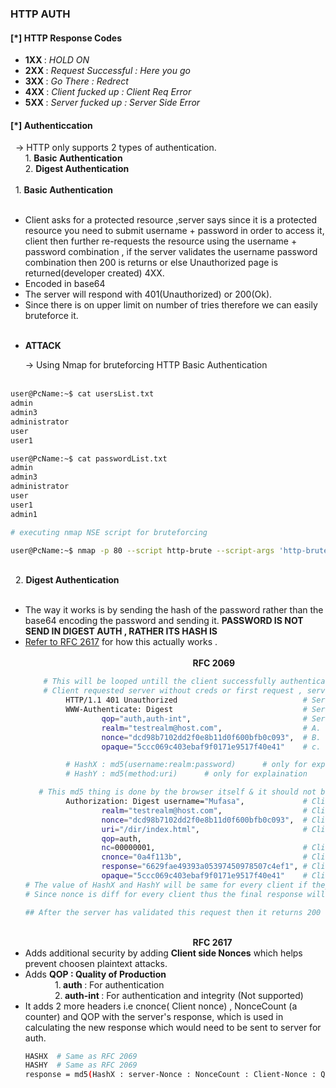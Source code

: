 <h3> HTTP AUTH </h3>

<h4>[*] HTTP Response Codes</h4>
<ul>
<li><b> 1XX </b> : <i> HOLD ON </i></li>
<li><b> 2XX </b> : <i> Request Successful : Here you go </i></li>
<li><b> 3XX </b> : <i> Go There : Redrect</i></li>
<li><b> 4XX </b> : <i> Client fucked up : Client Req Error </i></li>
<li><b> 5XX </b> : <i> Server fucked up : Server Side Error </i></li>
</ul>

<h4>[*] Authenticcation </h4>
&nbsp; -> HTTP only supports 2 types of authentication.
</br>
&nbsp; &nbsp;  &nbsp; 1. <b> Basic Authentication</b>
</br>
&nbsp; &nbsp;  &nbsp; 2. <b> Digest Authentication</b>
</br>
</br>
&nbsp; 1. <b> Basic Authentication</b> 
<ul>
&nbsp; &nbsp; <li type=0>Client asks for a protected resource ,server says since it is a protected resource you need to submit username + password in order to access it, client then further re-requests the resource using the username + password combination , if the server validates the username password combination then 200 is returns or else Unauthorized page is returned(developer created) 4XX.
&nbsp; &nbsp;<li> Encoded in base64
&nbsp; &nbsp;<li> The server will respond with 401(Unauthorized) or 200(Ok).
&nbsp; &nbsp;<li> Since there is on upper limit on number of tries therefore we can easily bruteforce it.
</li></ul>
<ul>  &nbsp; &nbsp;<li> <b>ATTACK </b></li>  </ul>
&nbsp; &nbsp; &nbsp; -> Using Nmap for bruteforcing HTTP Basic Authentication</br></br>

```bash
user@PcName:~$ cat usersList.txt
admin
admin3
administrator
user
user1

user@PcName:~$ cat passwordList.txt
admin
admin3
administrator
user
user1
admin1

# executing nmap NSE script for bruteforcing

user@PcName:~$ nmap -p 80 --script http-brute --script-args 'http-brute.hostname=192.168.1.100,http-brute.method=POST,http-brute.path=/Path/to/BruteForce/onServer,userdb=./usersList.txt,passdb=./passwordList.txt' -n -v 192.168.1.100

```
</br>
&nbsp; 2. <b> Digest Authentication</b> <ul>
&nbsp; &nbsp; <li type=0> The way it works is by sending the hash of the password rather than the base64 encoding the password and sending it. <b>PASSWORD IS NOT SEND IN DIGEST AUTH , RATHER ITS HASH IS</b>
&nbsp; &nbsp; <li type=0> <a href="https://tools.ietf.org/html/rfc2617"> Refer to RFC 2617</a> for how this actually works .

</br>
</br>
  &nbsp; &nbsp;  &nbsp; &nbsp; &nbsp; &nbsp; &nbsp; &nbsp; &nbsp; &nbsp; &nbsp;  &nbsp; &nbsp; &nbsp; &nbsp; &nbsp; &nbsp; &nbsp; &nbsp; &nbsp;  &nbsp; &nbsp; &nbsp; &nbsp; &nbsp; &nbsp; &nbsp; &nbsp; &nbsp; &nbsp; &nbsp; &nbsp; &nbsp; &nbsp; <b>RFC 2069</b>
</br>

```bash
    # This will be looped untill the client successfully authenticates with right creds or it leaves the pacge.
    # Client requested server without creds or first request , server response then ->
         HTTP/1.1 401 Unauthorized                            # Server returned unauth on client req  
         WWW-Authenticate: Digest                             # Server returned unauth on client req
                 qop="auth,auth-int",                         # Server returned unauth on client req
                 realm="testrealm@host.com",                  # A.  Server returned (this will be used as it is in the next request which the client will send)       
                 nonce="dcd98b7102dd2f0e8b11d0f600bfb0c093",  # B.  Server returned (this will be used as it is in the next request which the client will send) 
                 opaque="5ccc069c403ebaf9f0171e9517f40e41"    # c.  Server returned (this will be used as it is in the next request which the client will send)

         # HashX : md5(username:realm:password)      # only for explaination 
         # HashY : md5(method:uri)      # only for explaination 

   # This md5 thing is done by the browser itself & it should not be seen in wireshark (but obv visible in burp)
         Authorization: Digest username="Mufasa",             # Client sending request to server  # Username to authenticate with in plain text.
                 realm="testrealm@host.com",                  # Client sending request to server  ( this is the exact value , see above : `A` )      
                 nonce="dcd98b7102dd2f0e8b11d0f600bfb0c093",  # Client sending request to server  ( this is the exact value , see above : `B` )          
                 uri="/dir/index.html",                       # Client sending request to server        
                 qop=auth,                                  
                 nc=00000001,                                 # Client sending request to server    
                 cnonce="0a4f113b",                           # Client sending request to server      
                 response="6629fae49393a05397450978507c4ef1", # Client sending request to server :  Created as : md5(HashX:Nonce:HashY)
                 opaque="5ccc069c403ebaf9f0171e9517f40e41"    # Client sending request to server ( this is the exact value , see above : `C` )             
# The value of HashX and HashY will be same for every client if they are using same creds + on same path.
# Since nonce is diff for every client thus the final response will be diff for everyone, client

## After the server has validated this request then it returns 200 else 401
```
</br>
  &nbsp; &nbsp;  &nbsp; &nbsp; &nbsp; &nbsp; &nbsp; &nbsp; &nbsp; &nbsp; &nbsp;  &nbsp; &nbsp; &nbsp; &nbsp; &nbsp; &nbsp; &nbsp; &nbsp; &nbsp;  &nbsp; &nbsp; &nbsp; &nbsp; &nbsp; &nbsp; &nbsp; &nbsp; &nbsp; &nbsp; &nbsp; &nbsp; &nbsp; &nbsp; <b>RFC 2617</b>
<li> Adds additional security by adding <b> Client side Nonces</b> which helps prevent choosen plaintext attacks.
<li> Adds <b>QOP : Quality of Production</b></br>
  &nbsp; &nbsp;  &nbsp; &nbsp; &nbsp; &nbsp; 1.<b> auth </b>: For authentication</br>
  &nbsp; &nbsp;  &nbsp; &nbsp; &nbsp; &nbsp; 2.<b> auth-int </b>: For authentication and integrity (Not supported)
<li> It adds 2 more headers i.e cnonce( Client nonce) , NonceCount (a counter) and QOP with the server's response, which is used in calculating the new response which would need to be sent to server for auth.
</br>

```bash
HASHX  # Same as RFC 2069 
HASHY  # Same as RFC 2069
response = md5(HashX : server-Nonce : NonceCount : Client-Nonce : QOP : HashY)
```
</li>
</ul>
